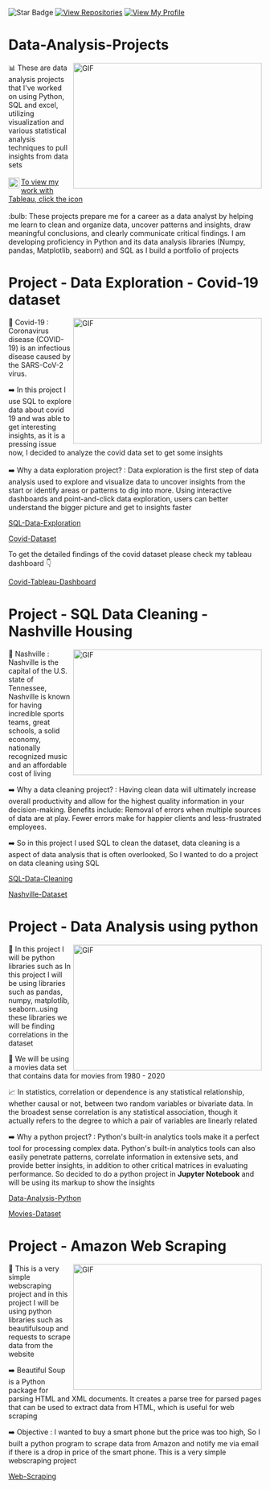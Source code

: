  ![Star Badge](https://img.shields.io/static/v1?label=%F0%9F%8C%9F&message=If%20Useful&style=style=flat&color=BC4E99)
  [![View Repositories](https://img.shields.io/badge/View-My_Repositories-blue?logo=GitHub)](https://github.com/Billy-j0?tab=repositories)
  [![View My Profile](https://img.shields.io/badge/View-My_Profile-green?logo=GitHub)](https://github.com/Billy-j0)
  
  # Data-Analysis-Projects

<img align="right" height="250" width="375" alt="GIF" src="https://user-images.githubusercontent.com/91241827/142726846-6bc0fb80-bbd2-43e7-bb51-83dc4e68e63b.png" />
📊 These are data analysis projects that I've worked on using Python, SQL and excel, utilizing visualization and various statistical analysis techniques to pull insights from data sets
<br />
<br />
<a href="https://public.tableau.com/app/profile/william.johnson7124">
   <img align="left" alt="William's Tableau Profile" width="22px" src="https://user-images.githubusercontent.com/91241827/142727319-dd32bd19-9627-43ba-a516-4142ea9334ef.png"/> To view my work with Tableau, click the icon
</a>
<br />
<br />
  :bulb: These projects prepare me for a career as a data analyst by helping me learn to clean and organize data, uncover patterns and insights, draw meaningful conclusions, and clearly communicate critical findings. I am developing proficiency in Python and its data analysis libraries (Numpy, pandas, Matplotlib, seaborn) and SQL as I build a portfolio of projects
  
 
# Project - Data Exploration - Covid-19 dataset

<img align="right" height="250" width="375" alt="GIF" src="https://user-images.githubusercontent.com/91241827/142728438-bb9aaef8-0505-4742-868c-b1870761469a.jpg" />


🦠 Covid-19 : Coronavirus disease (COVID-19) is an infectious disease caused by the SARS-CoV-2 virus.

➡️ In this project I use SQL to explore data about covid 19 and was able to get interesting insights, as it is a pressing issue now, I decided to analyze the covid data set to get some insights
<br />
<br />
➡️ Why a data exploration project? : Data exploration is the first step of data analysis used to explore and visualize data to uncover insights from the start or identify areas or patterns to dig into more. Using interactive dashboards and point-and-click data exploration, users can better understand the bigger picture and get to insights faster

[SQL-Data-Exploration](https://github.com/Billy-j0/Portfolio-Projects/blob/main/SQL_queries_Covid_dataset_v1.sql)

[Covid-Dataset](https://ourworldindata.org/covid-deaths)

To get the detailed findings of the covid dataset please check my tableau dashboard 👇

[Covid-Tableau-Dashboard](https://public.tableau.com/app/profile/william.johnson7124/viz/CovidDashboard_16355941828900/Dashboard1)



# Project - SQL Data Cleaning - Nashville Housing


<img align="right" height="250" width="375" alt="GIF" src="https://user-images.githubusercontent.com/91241827/142728335-2a3f2b78-8ca3-43d4-b523-c2bbf1ba2c4b.jpg" />

🏡 Nashville : Nashville is the capital of the U.S. state of Tennessee, Nashville is known for having incredible sports teams, great schools, a solid economy, nationally recognized music and an affordable cost of living

➡️ Why a data cleaning project? : Having clean data will ultimately increase overall productivity and allow for the highest quality information in your decision-making. Benefits include: Removal of errors when multiple sources of data are at play. Fewer errors make for happier clients and less-frustrated employees.

➡️ So in this project I used SQL to clean the dataset, data cleaning is a aspect of data analysis that is often overlooked, So I wanted to do a project on data cleaning using SQL

[SQL-Data-Cleaning](https://github.com/Billy-j0/Portfolio-Projects/blob/main/SQL_data_cleaning_Nashville.sql/)


[Nashville-Dataset](https://github.com/Billy-j0/Portfolio-Projects/blob/main/Datasets/Nashville%20Housing%20Data.xlsx)




# Project - Data Analysis using python

<img align="right" height="250" width="375" alt="GIF" src="https://user-images.githubusercontent.com/91241827/142728902-8b0754b7-d6f7-4c78-a2da-57fe4ea0660e.png" />

🐍 In this project I will be python libraries such as  In this project I will be using libraries such as pandas, numpy, matplotlib, seaborn..using these libraries we will be finding correlations in the dataset

🎦 We will be using a movies data set that contains data for movies from 1980 - 2020

📈 In statistics, correlation or dependence is any statistical relationship, whether causal or not, between two random variables or bivariate data. In the broadest sense correlation is any statistical association, though it actually refers to the degree to which a pair of variables are linearly related

➡️ Why a python project? : Python's built-in analytics tools make it a perfect tool for processing complex data. Python's built-in analytics tools can also easily penetrate patterns, correlate information in extensive sets, and provide better insights, in addition to other critical matrices in evaluating performance. So decided to do a python project in **Jupyter Notebook** and will be using its markup to show the insights

[Data-Analysis-Python](https://github.com/Billy-j0/Portfolio-Projects/blob/main/movies_dataset_Anaysis_v1.ipynb)

[Movies-Dataset](https://github.com/Billy-j0/Portfolio-Projects/blob/main/Datasets/movies_dataset.csv)




# Project - Amazon Web Scraping

<img align="right" height="250" width="375" alt="GIF" src="https://user-images.githubusercontent.com/91241827/142751306-b3a8404a-54eb-4f0e-b942-85ec9e57b206.png" />


🐍 This is a very simple webscraping project and  in this project I will be using python libraries such as beautifulsoup and requests to scrape data from the website

➡️ Beautiful Soup is a Python package for parsing HTML and XML documents. It creates a parse tree for parsed pages that can be used to extract data from HTML, which is useful for web scraping

➡️ Objective : I wanted to buy a smart phone but the price was too high, So I built a python program to scrape data from Amazon and notify me via email if there is a drop in price of the smart phone. This is a very simple webscraping project

[Web-Scraping](https://github.com/Billy-j0/Data-Analytics-Projects/blob/main/Amazon-Web-Scraping.ipynb)
